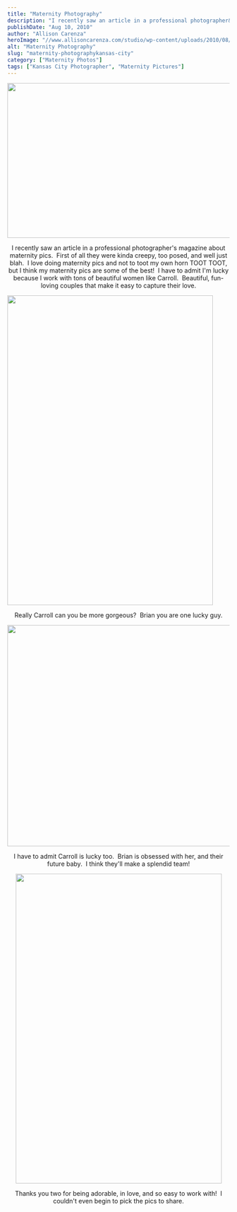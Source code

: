 ```yaml
---
title: "Maternity Photography"
description: "I recently saw an article in a professional photographer&apos;s magazine about maternity pics.  First of all they were kinda creepy, "
publishDate: "Aug 10, 2010"
author: "Allison Carenza"
heroImage: "//www.allisoncarenza.com/studio/wp-content/uploads/2010/08/car1.jpg"
alt: "Maternity Photography"
slug: "maternity-photographykansas-city"
category: ["Maternity Photos"]
tags: ["Kansas City Photographer", "Maternity Pictures"]
---
```


<p><a rel="attachment wp-att-1192" href="http://www.allisoncarenza.com/archives/1191/car1"><img class="aligncenter size-full wp-image-1192" title="car1" src="http://www.allisoncarenza.com/studio/wp-content/uploads/2010/08/car1.jpg" alt="" width="700" height="350" srcset="/media/car1.jpg 700w, /media/car1-300x150.jpg 300w" sizes="(max-width: 700px) 100vw, 700px" /></a></p>
<p style="text-align: center;">I recently saw an article in a professional photographer&apos;s magazine about maternity pics.  First of all they were kinda creepy, too posed, and well just blah.  I love doing maternity pics and not to toot my own horn TOOT TOOT, but I think my maternity pics are some of the best!  I have to admit I&apos;m lucky because I work with tons of beautiful women like Carroll.  Beautiful, fun-loving couples that make it easy to capture their love.</p>
<p><a rel="attachment wp-att-1194" href="http://www.allisoncarenza.com/archives/1191/car3"><img class="aligncenter size-full wp-image-1194" title="car3" src="http://www.allisoncarenza.com/studio/wp-content/uploads/2010/08/car3.jpg" alt="" width="466" height="700" srcset="/media/car3.jpg 466w, /media/car3-200x300.jpg 200w" sizes="(max-width: 466px) 100vw, 466px" /></a></p>
<p style="text-align: center;">Really Carroll can you be more gorgeous?  Brian you are one lucky guy.</p>
<p><a rel="attachment wp-att-1193" href="http://www.allisoncarenza.com/archives/1191/car2"><img class="aligncenter size-full wp-image-1193" title="car2" src="http://www.allisoncarenza.com/studio/wp-content/uploads/2010/08/car2.jpg" alt="" width="750" height="500" srcset="/media/car2.jpg 750w, /media/car2-300x200.jpg 300w" sizes="(max-width: 750px) 100vw, 750px" /></a></p>
<p style="text-align: center;">I have to admit Carroll is lucky too.  Brian is obsessed with her, and their future baby.  I think they&apos;ll make a splendid team!</p>
<p style="text-align: center;"><a rel="attachment wp-att-1195" href="http://www.allisoncarenza.com/archives/1191/car5"><img class="aligncenter size-full wp-image-1195" title="car5" src="http://www.allisoncarenza.com/studio/wp-content/uploads/2010/08/car5.jpg" alt="" width="467" height="700" srcset="/media/car5.jpg 467w, /media/car5-200x300.jpg 200w" sizes="(max-width: 467px) 100vw, 467px" /></a></p>
<p style="text-align: center;">Thanks you two for being adorable, in love, and so easy to work with!  I couldn&apos;t even begin to pick the pics to share.</p>
